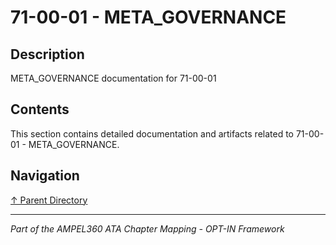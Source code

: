 # 71-00-01 - META_GOVERNANCE

## Description

META_GOVERNANCE documentation for 71-00-01

## Contents

This section contains detailed documentation and artifacts related to 71-00-01 - META_GOVERNANCE.

## Navigation

[↑ Parent Directory](../README.md)

---

*Part of the AMPEL360 ATA Chapter Mapping - OPT-IN Framework*
